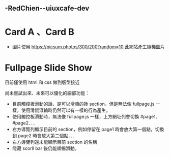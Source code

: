 ## -RedChien--uiuxcafe-dev

# Card A 、Card B

- 圖片使用 https://picsum.photos/300/200?random=10 此網站產生隨機圖片

# Fullpage Slide Show

目前僅使用 html 和 css 做到版型接近

尚未嘗試出來、未來可以優化的細部功能：

- 目前觸控板滑動的話，是可以滑順的換 section。但是無法像 fullpage.js 一樣，使用滑鼠滾輪時仍然可以有一樣的行為產生。
- 使用觸控板滑動時，無法像 fullpage.js 一樣，上方網址列會切換 #page1、#page2．．．
- 右方導覽列顯示目前的 section，例如停留在 page1 時會放大第一個點，切換到 page2 時會放大第二個點．．．
- 右方導覽列還未能顯示目前 section 的名稱
- 隱藏 scorll bar 後仍能順暢滑動。
